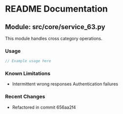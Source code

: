 # README Documentation

## Module: src/core/service_63.py

This module handles cross category operations.

### Usage

```java
// Example usage here
```

### Known Limitations

- Intermittent wrong responses Authentication failures

### Recent Changes

- Refactored in commit 656aa2f4
